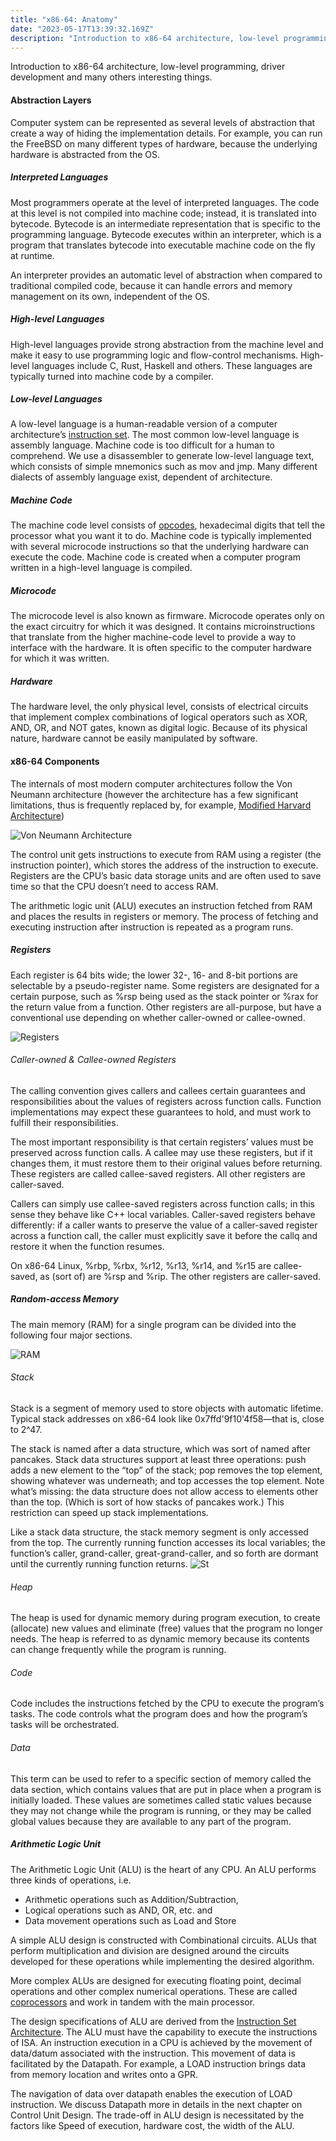 ```yaml
---
title: "x86-64: Anatomy"
date: "2023-05-17T13:39:32.169Z"
description: "Introduction to x86-64 architecture, low-level programming, driver development and many others interesting things."
---
```


Introduction to x86-64 architecture, low-level programming, driver development and many others interesting things.

#### Abstraction Layers

Computer system can be represented
as several levels of abstraction that create a way of hiding the implementation
details. For example, you can run the FreeBSD on many different types
of hardware, because the underlying hardware is abstracted from the OS.

##### Interpreted Languages

Most programmers operate at the level of interpreted languages.
The code at this level is not compiled into machine code; instead,
it is translated into bytecode. Bytecode is an intermediate representation
that is specific to the programming language. Bytecode executes within
an interpreter, which is a program that translates bytecode into executable
machine code on the fly at runtime.

An interpreter provides an automatic
level of abstraction when compared to traditional compiled code,
because it can handle errors and memory management on its own, independent
of the OS.

##### High-level Languages

High-level languages provide strong abstraction
from the machine level and make it easy to use programming logic and
flow-control mechanisms. High-level languages include C, Rust, Haskell and others.
These languages are typically turned into machine code by a compiler.

##### Low-level Languages

A low-level language is a human-readable version
of a computer architecture’s [instruction set](https://en.wikipedia.org/wiki/Instruction_set_architecture). The most common low-level
language is assembly language. Machine code is too difficult for a human to
comprehend. We use a disassembler to generate low-level language text,
which consists of simple mnemonics such as mov and jmp. Many different
dialects of assembly language exist, dependent of architecture.

##### Machine Code

The machine code level consists of [opcodes](https://en.wikipedia.org/wiki/Opcode), hexadecimal
digits that tell the processor what you want it to do. Machine code is typically
implemented with several microcode instructions so that the underlying
hardware can execute the code. Machine code is created when a
computer program written in a high-level language is compiled.

##### Microcode

The microcode level is also known as firmware. Microcode
operates only on the exact circuitry for which it was designed. It contains
microinstructions that translate from the higher machine-code level to
provide a way to interface with the hardware. It is often
specific to the computer hardware for which it was written.

##### Hardware

The hardware level, the only physical level, consists of electrical
circuits that implement complex combinations of logical operators
such as XOR, AND, OR, and NOT gates, known as digital logic. Because
of its physical nature, hardware cannot be easily manipulated by software.

#### x86-64 Components

The internals of most modern computer architectures follow
the Von Neumann architecture (however the architecture has a few significant limitations, thus is frequently replaced by, for example, [Modified Harvard Architecture](https://en.wikipedia.org/wiki/Modified_Harvard_architecture))

![Von Neumann Architecture](./vn-arch.jpg)

The control unit gets instructions to execute from RAM using a register (the
instruction pointer), which stores the address of the instruction to execute.
Registers are the CPU’s basic data storage units and are often used to save
time so that the CPU doesn’t need to access RAM.

The arithmetic logic unit
(ALU) executes an instruction fetched from RAM and places the results in
registers or memory. The process of fetching and executing instruction after
instruction is repeated as a program runs.

##### Registers

Each register is 64 bits wide; the lower 32-, 16- and 8-bit portions are selectable by a pseudo-register name. Some registers are designated for a certain purpose, such as %rsp being used as the stack pointer or %rax for the return value from a function. Other registers are all-purpose, but have a conventional use depending on whether caller-owned or callee-owned.

![Registers](./registers.jpg)

###### Caller-owned & Callee-owned Registers

The calling convention gives callers and callees certain guarantees and responsibilities about the values of registers across function calls. Function implementations may expect these guarantees to hold, and must work to fulfill their responsibilities.

The most important responsibility is that certain registers’ values must be preserved across function calls. A callee may use these registers, but if it changes them, it must restore them to their original values before returning. These registers are called callee-saved registers. All other registers are caller-saved.

Callers can simply use callee-saved registers across function calls; in this sense they behave like C++ local variables. Caller-saved registers behave differently: if a caller wants to preserve the value of a caller-saved register across a function call, the caller must explicitly save it before the callq and restore it when the function resumes.

On x86-64 Linux, %rbp, %rbx, %r12, %r13, %r14, and %r15 are callee-saved, as (sort of) are %rsp and %rip. The other registers are caller-saved.

##### Random-access Memory

The main memory (RAM) for a single program can be divided into the following
four major sections.

![RAM](./main-memory.jpg)

###### Stack

Stack is a segment of memory used to store objects with automatic lifetime. Typical stack addresses on x86-64 look like 0x7ffd'9f10'4f58—that is, close to 2^47.

The stack is named after a data structure, which was sort of named after pancakes. Stack data structures support at least three operations: push adds a new element to the “top” of the stack; pop removes the top element, showing whatever was underneath; and top accesses the top element. Note what’s missing: the data structure does not allow access to elements other than the top. (Which is sort of how stacks of pancakes work.) This restriction can speed up stack implementations.

Like a stack data structure, the stack memory segment is only accessed from the top. The currently running function accesses its local variables; the function’s caller, grand-caller, great-grand-caller, and so forth are dormant until the currently running function returns.
![St](./stack.jpg)

###### Heap

The heap is used for dynamic memory during program execution,
to create (allocate) new values and eliminate (free) values that the program
no longer needs. The heap is referred to as dynamic memory because
its contents can change frequently while the program is running.

###### Code

Code includes the instructions fetched by the CPU to execute
the program’s tasks. The code controls what the program does and
how the program’s tasks will be orchestrated.

###### Data

This term can be used to refer to a specific section of memory
called the data section, which contains values that are put in place when a
program is initially loaded. These values are sometimes called static values
because they may not change while the program is running, or they
may be called global values because they are available to any part of the
program.

##### Arithmetic Logic Unit

The Arithmetic Logic Unit (ALU) is the heart of any CPU. An ALU performs three kinds of operations, i.e.

- Arithmetic operations such as Addition/Subtraction,
- Logical operations such as AND, OR, etc. and
- Data movement operations such as Load and Store

A simple ALU design is constructed with Combinational circuits. ALUs that perform multiplication and division are designed around the circuits developed for these operations while implementing the desired algorithm.

More complex ALUs are designed for executing floating point, decimal operations and other complex numerical operations. These are called [coprocessors](https://en.wikipedia.org/wiki/Coprocessor) and work in tandem with the main processor.

The design specifications of ALU are derived from the [Instruction Set Architecture](https://en.wikipedia.org/wiki/Instruction_set_architecture). The ALU must have the capability to execute the instructions of ISA. An instruction execution in a CPU is achieved by the movement of data/datum associated with the instruction. This movement of data is facilitated by the Datapath. For example, a LOAD instruction brings data from memory location and writes onto a GPR.

The navigation of data over datapath enables the execution of LOAD instruction. We discuss Datapath more in details in the next chapter on Control Unit Design. The trade-off in ALU design is necessitated by the factors like Speed of execution, hardware cost, the width of the ALU.
